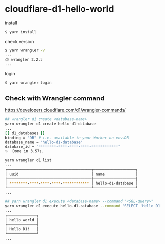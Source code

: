 # cloudflare-d1-hello-world

install

```sh
$ yarn install
```

check version

```sh
$ yarn wrangler -v
...
⛅️ wrangler 2.2.1
...
```

login

```sh
$ yarn wrangler login
```


## Check with Wrangler command

https://developers.cloudflare.com/d1/wrangler-commands/

```sh
## wrangler d1 create <database-name>
yarn wrangler d1 create hello-d1-database
...
[[ d1_databases ]]
binding = "DB" # i.e. available in your Worker on env.DB
database_name = "hello-d1-database"
database_id = "********-****-****-****-************"
✨  Done in 3.57s.
```

```sh
yarn wrangler d1 list
...
┌──────────────────────────────────────┬───────────────────┐
│ uuid                                 │ name              │
├──────────────────────────────────────┼───────────────────┤
│ ********-****-****-****-************ │ hello-d1-database │
└──────────────────────────────────────┴───────────────────┘
...
```

```sh
## yarn wrangler d1 execute <database-name> --command "<SQL-query>"
yarn wrangler d1 execute hello-d1-database --command "SELECT 'Hello D1!' AS hello_world"
...
┌─────────────┐
│ hello_world │
├─────────────┤
│ Hello D1!   │
└─────────────┘
...
```
